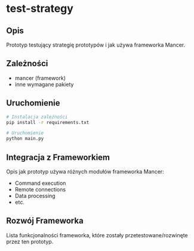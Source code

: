 # test-strategy

## Opis
Prototyp testujący strategię prototypów i jak używa frameworka Mancer.

## Zależności
- mancer (framework)
- inne wymagane pakiety

## Uruchomienie
```bash
# Instalacja zależności
pip install -r requirements.txt

# Uruchomienie
python main.py
```

## Integracja z Frameworkiem
Opis jak prototyp używa różnych modułów frameworka Mancer:
- Command execution
- Remote connections
- Data processing
- etc.

## Rozwój Frameworka
Lista funkcjonalności frameworka, które zostały przetestowane/rozwinęte przez ten prototyp.
